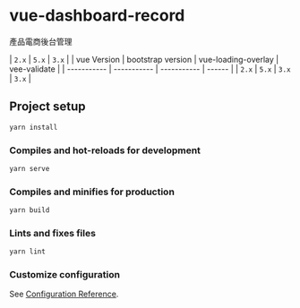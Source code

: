 # vue-dashboard-record
產品電商後台管理

| `2.x` | `5.x` | `3.x` |
| vue Version | bootstrap version | vue-loading-overlay | vee-validate  |
| ----------- | -----------       |  -----------        | ------        |
| `2.x`       | `5.x`             | `3.x`               | `3.x`         |
                                      

## Project setup
```sh
yarn install
```

### Compiles and hot-reloads for development
```sh
yarn serve
```

### Compiles and minifies for production
```sh
yarn build
```

### Lints and fixes files
```sh
yarn lint
```

### Customize configuration
See [Configuration Reference](https://cli.vuejs.org/config/).
